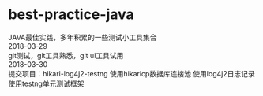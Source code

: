# best-practice-java

JAVA最佳实践，多年积累的一些测试小工具集合<br>
2018-03-29<br>
git测试，git工具熟悉，git ui工具试用<br>
2018-03-30<br>
<span>提交项目：</span>hikari-log4j2-testng
使用hikaricp数据库连接池
使用log4j2日志记录
使用testng单元测试框架
